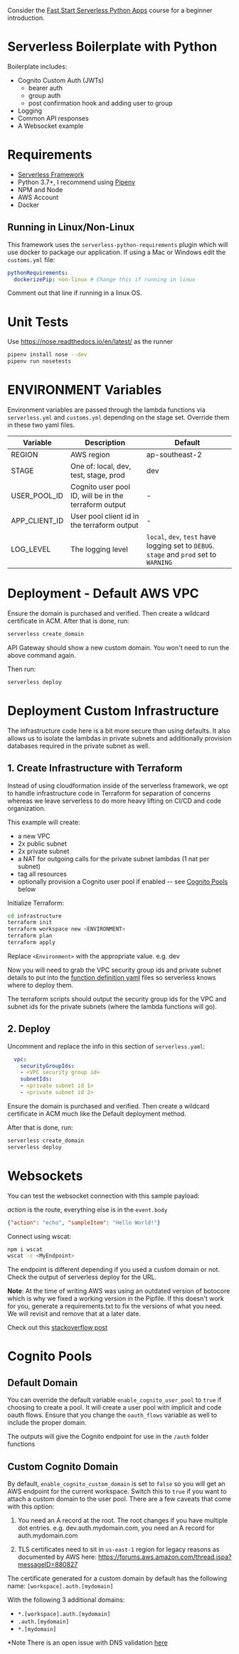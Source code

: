 Consider the [Fast Start Serverless Python Apps](https://www.udemy.com/course/fast-start-python-serverless-apps-with-aws-and-terraform/?referralCode=2E79487F0D5A4F12F634) course for a beginner introduction.

# Serverless Boilerplate with Python

Boilerplate includes:

- Cognito Custom Auth (JWTs)
    - bearer auth
    - group auth
    - post confirmation hook and adding user to group
- Logging
- Common API responses
- A Websocket example

# Requirements

- [Serverless Framework](https://serverless.com)
- Python 3.7+, I recommend using [Pipenv](https://github.com/pypa/pipenv)
- NPM and Node
- AWS Account
- Docker

## Running in Linux/Non-Linux

This framework uses the `serverless-python-requirements` plugin which will use docker to package our application. If using a Mac or Windows edit the `customs.yml` file:

```yaml
pythonRequirements:
  dockerizePip: non-linux # Change this if running in linux
```
Comment out that line if running in a linux OS.

# Unit Tests
Use https://nose.readthedocs.io/en/latest/ as the runner
```bash
pipenv install nose --dev
pipenv run nosetests
```

# ENVIRONMENT Variables

Environment variables are passed through the lambda functions via `serverless.yml` and `customs.yml` depending on the stage set. Override them in these two yaml files.

|Variable|Description|Default|
|---|---|---|
|REGION|AWS region|ap-southeast-2|
|STAGE|One of: local, dev, test, stage, prod|dev|
|USER_POOL_ID|Cognito user pool ID, will be in the terraform output| - |
|APP_CLIENT_ID|User pool client id in the terraform output| - |
|LOG_LEVEL| The logging level| `local`, `dev`, `test` have logging set to `DEBUG`. `stage` and `prod` set to `WARNING`

# Deployment - Default AWS VPC

Ensure the domain is purchased and verified. Then create a wildcard certificate in ACM.
After that is done, run:
```bash
serverless create_domain
```

API Gateway should show a new custom domain. You won't need to run the above command again.

Then run:
```bash
serverless deploy
```

# Deployment Custom Infrastructure

The infrastructure code here is a bit more secure than using defaults. It also allows us to isolate the lambdas in private subnets and additionally provision databases required in the private subnet as well.

## 1. Create Infrastructure with Terraform

Instead of using cloudformation inside of the serverless framework, we opt to handle infrastructure code in Terraform for separation of concerns whereas we leave serverless to do more heavy lifting on CI/CD and code organization.

This example will create:
- a new VPC
- 2x public subnet
- 2x private subnet
- a NAT for outgoing calls for the private subnet lambdas (1 nat per subnet)
- tag all resources
- optionally provision a Cognito user pool if enabled -- see [Cognito Pools](#cognito-pools) below

Initialize Terraform:
```bash
cd infrastructure
terraform init
terraform workspace new <ENVIRONMENT>
terraform plan
terraform apply
```

Replace `<Environment>` with the appropriate value. e.g. dev

Now you will need to grab the VPC security group ids and private subnet details to put into the [function definition yaml](https://serverless.com/framework/docs/providers/aws/guide/functions/) files so serverless knows where to deploy them.

The terraform scripts should output the security group ids for the VPC and subnet ids for the private subnets (where the lambda functions will go).

## 2. Deploy

Uncomment and replace the info in this section of `serverless.yaml`:
```yaml
  vpc:
    securityGroupIds:
    - <VPC security group id>
    subnetIds:
    - <private subnet id 1>
    - <private subnet id 2>
```

Ensure the domain is purchased and verified. Then create a wildcard certificate in ACM much like the Default deployment method.

After that is done, run:
```bash
serverless create_domain
serverless deploy
```

# Websockets

You can test the websocket connection with this sample payload:

*action* is the route, everything else is in the `event.body`
```json
{"action": "echo", "sampleItem": "Hello World!"}
```

Connect using wscat:
```bash
npm i wscat
wscat -c <MyEndpoint>
```

The endpoint is different depending if you used a custom domain or not. Check the output of serverless deploy for the URL.

**Note**: At the time of writing AWS was using an outdated version of botocore which is why we fixed a working version in the Pipfile. If this doesn't work for you, generate a requirements.txt to fix the versions of what you need. We will revisit and remove that at a later date.

Check out this [stackoverflow post](https://stackoverflow.com/questions/55295305/aws-boto3-unknownserviceerror-unknown-service-apigatewaymanagementapi)

# Cognito Pools

## Default Domain

You can override the default variable `enable_cognito_user_pool` to `true` if choosing to create a pool. It will create a user pool with implicit and code oauth flows. Ensure that you change the `oauth_flows` variable as well to include the proper domain.

The outputs will give the Cognito endpoint for use in the `/auth` folder functions

## Custom Cognito Domain

By default, `enable_cognito_custom_domain` is set to `false` so you will get an AWS endpoint for the current workspace. Switch this to `true` if you want to attach a custom domain to the user pool. There are a few caveats that come with this option:

1. You need an A record at the root. The root changes if you have multiple dot entries. e.g. dev.auth.mydomain.com, you need an A record for auth.mydomain.com

2. TLS certificates need to sit in `us-east-1` region for legacy reasons as documented by AWS here: https://forums.aws.amazon.com/thread.jspa?messageID=880827

The certificate generated for a custom domain by default has the following name:
`[workspace].auth.[mydomain]`

With the following 3 additional domains:
- `*.[workspace].auth.[mydomain]`
- `.auth.[mydomain]`
- `*.[mydomain]`

*Note
There is an open issue with DNS validation [here](https://github.com/terraform-providers/terraform-provider-aws/issues/8597)
